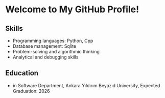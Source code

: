 # Welcome to My GitHub Profile!

## Skills

- Programming languages: Python, Cpp
- Database management: Sqlite
- Problem-solving and algorithmic thinking
- Analytical and debugging skills

## Education

- in Software Department, Ankara Yıldırım Beyazıd University, Expected Graduation: 2026

